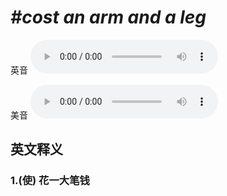 # ***\#cost an arm and a leg*** 
英音
<audio src="./media/cost an arm and a leg1_AAC.aac" controls="controls"></audio>

美音
<audio src="./media/cost an arm and a leg2_AAC.aac" controls="controls"></audio>



  

英文释义
---
### 1.**(使) 花一大笔钱**  


